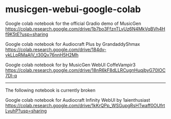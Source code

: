 # musicgen-webui-google-colab

Google colab notebook for the official Gradio demo of MusicGen
https://colab.research.google.com/drive/1b7bo3FfznTLvUz6N4MkVqBVh4Hf9K5tE?usp=sharing

Google colab notebook for Audiocraft Plus by GrandaddyShmax  
https://colab.research.google.com/drive/184dv-vkLLpRMaAlV_t30Qv76nnH5H2Mh

Google colab notebook for by MusicGen WebUI CoffeVampir3  
https://colab.research.google.com/drive/18nR6kF8dLLRCugnHuqjbyG70IOC7Dl-q

----

The following notebook is currently broken

Google colab notebook for Audiocraft Infinity WebUI by 1aienthusiast  
https://colab.research.google.com/drive/1kKrQPp_WSGupgRsHTwaff0OUfrtLyuhP?usp=sharing



